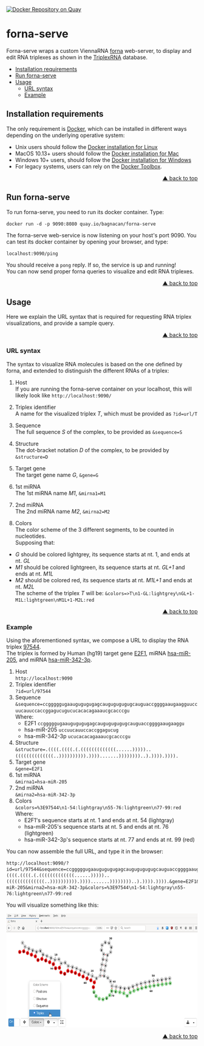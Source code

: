 <div id="top"></div>

[![Docker Repository on Quay](https://quay.io/repository/bagnacan/forna-serve/status "Docker Repository on Quay")](https://quay.io/repository/bagnacan/forna-serve)

# forna-serve

Forna-serve wraps a custom ViennaRNA [forna](https://github.com/ViennaRNA/forna)
web-server, to display and edit RNA triplexes as shown in the [TriplexRNA](https://triplexrna.org)
database.

- [Installation requirements](#installation-requirements)
- [Run forna-serve](#run-forna-serve)
- [Usage](#usage)
  - [URL syntax](#url-syntax)
  - [Example](#example)



## Installation requirements

The only requirement is [Docker](https://www.docker.com/), which can be
installed in different ways depending on the underlying operative system:
- Unix users should follow the [Docker installation for Linux](https://docs.docker.com/engine/install/)
- MacOS 10.13+ users should follow the [Docker installation for Mac](https://docs.docker.com/docker-for-mac/install/)
- Windows 10+ users, should follow the [Docker installation for Windows](https://docs.docker.com/docker-for-windows/install/)
- For legacy systems, users can rely on the [Docker Toolbox](https://docs.docker.com/toolbox/overview/).
<p align="right"><a href="#top">&#x25B2; back to top</a></p>



## Run forna-serve

To run forna-serve, you need to run its docker container. Type:
```
docker run -d -p 9090:8080 quay.io/bagnacan/forna-serve
```

The forna-serve web-service is now listening on your host's port 9090.
You can test its docker container by opening your browser, and type:
```
localhost:9090/ping
```

You should receive a ``pong`` reply. If so, the service is up and running!  
You can now send proper forna queries to visualize and edit RNA triplexes.
<p align="right"><a href="#top">&#x25B2; back to top</a></p>



## Usage

Here we explain the URL syntax that is required for requesting RNA triplex
visualizations, and provide a sample query.
<p align="right"><a href="#top">&#x25B2; back to top</a></p>



### URL syntax

The syntax to visualize RNA molecules is based on the one defined by forna, and
extended to distinguish the different RNAs of a triplex:

1. Host  
If you are running the forna-serve container on your localhost, this will
likely look like ``http://localhost:9090/``

2. Triplex identifier  
A name for the visualized triplex *T*, which must be provided as ``?id=url/T``

3. Sequence  
The full sequence *S* of the complex, to be provided as ``&sequence=S``

4. Structure  
The dot-bracket notation *D* of the complex, to be provided by ``&structure=D``

5. Target gene  
The target gene name *G*, ``&gene=G``

6. 1st miRNA  
The 1st miRNA name *M1*, ``&mirna1=M1``

7. 2nd miRNA  
The 2nd miRNA name *M2*, ``&mirna2=M2``

8. Colors  
The color scheme of the 3 different segments, to be counted in nucleotides.  
Supposing that:
  - *G* should be colored lightgrey, its sequence starts at nt. 1, and ends at nt. *GL*
  - *M1* should be colored lightgreen, its sequence starts at nt. *GL+1* and ends at nt. *M1L*
  - *M2* should be colored red, its sequence starts at nt. *M1L+1* and ends at nt. *M2L*  
The scheme of the triplex *T* will be: ``&colors=>T\n1-GL:lightgrey\nGL+1-M1L:lightgreen\nM1L+1-M2L:red``
<p align="right"><a href="#top">&#x25B2; back to top</a></p>



### Example

Using the aforementioned syntax, we compose a URL to display the RNA triplex [97544](https://triplexrna.org/human/E/E2F1_hsa-miR-205_hsa-miR-342-3p%20%28MFE-50.563%29.png).  
The triplex is formed by Human (hg19) target gene [E2F1](https://www.ncbi.nlm.nih.gov/nuccore/NM_005225),
miRNA [hsa-miR-205](http://www.mirbase.org/cgi-bin/mirna_entry.pl?acc=MIMAT0000266),
and miRNA [hsa-miR-342-3p](http://www.mirbase.org/cgi-bin/mirna_entry.pl?acc=MIMAT0000753).  

1. Host  
  ``http://localhost:9090``
2. Triplex identifier  
  ``?id=url/97544``
3. Sequence  
  ``&sequence=ccgggggugaaugugugugagcaugugugugugcauguaccggggaaugaagguuccuucauuccaccggagucugucucacacagaaaucgcacccgu``  
  Where:
    - E2F1 ``ccgggggugaaugugugugagcaugugugugugcauguaccggggaaugaaggu``
    - hsa-miR-205 ``uccuucauuccaccggagucug``
    - hsa-miR-342-3p ``ucucacacagaaaucgcacccgu``
4. Structure  
  ``&structure=.((((.((((.(.(((((((((((((......)))))..((((((((((((((..)))))))))).)))).......))))))))..).)))).)))).``
5. Target gene  
  ``&gene=E2F1``
6. 1st miRNA  
  ``&mirna1=hsa-miR-205``
7. 2nd miRNA  
  ``&mirna2=hsa-miR-342-3p``
8. Colors  
  ``&colors=%3E97544\n1-54:lightgray\n55-76:lightgreen\n77-99:red``  
  Where:
    - E2F1's sequence starts at nt. 1 and ends at nt. 54 (lightgray)
    - hsa-miR-205's sequence starts at nt. 5 and ends at nt. 76 (lightgreen)
    - hsa-miR-342-3p's sequence starts at nt. 77 and ends at nt. 99 (red)

You can now assemble the full URL, and type it in the browser:
```
http://localhost:9090/?id=url/97544&sequence=ccgggggugaaugugugugagcaugugugugugcauguaccggggaaugaagguuccuucauuccaccggagucugucucacacagaaaucgcacccgu&structure=.((((.((((.(.(((((((((((((......)))))..((((((((((((((..)))))))))).)))).......))))))))..).)))).)))).&gene=E2F1&mirna1=hsa-miR-205&mirna2=hsa-miR-342-3p&colors=%3E97544\n1-54:lightgray\n55-76:lightgreen\n77-99:red
```

You will visualize something like this:
<p align="center">
  <img align="center"src="utils/triplex.png"height="300px"alt="Sample triplex E2F1 + hsa-miR-205 + hsa-miR-342-3p"valign="top"/>
</p>
<p align="right"><a href="#top">&#x25B2; back to top</a></p>
